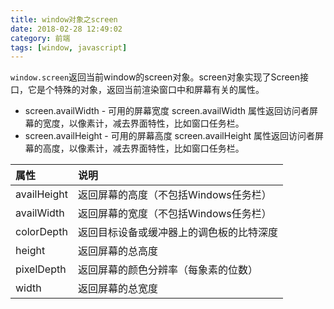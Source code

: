 ```yaml
---
title: window对象之screen
date: 2018-02-28 12:49:02
category: 前端
tags: [window, javascript]
---
```

`window.screen`返回当前window的screen对象。screen对象实现了Screen接口，它是个特殊的对象，返回当前渲染窗口中和屏幕有关的属性。
<!-- more -->
- screen.availWidth - 可用的屏幕宽度
screen.availWidth 属性返回访问者屏幕的宽度，以像素计，减去界面特性，比如窗口任务栏。
- screen.availHeight - 可用的屏幕高度
screen.availHeight 属性返回访问者屏幕的高度，以像素计，减去界面特性，比如窗口任务栏。

|属性|	说明|
|:---|:-------|
|availHeight |返回屏幕的高度（不包括Windows任务栏）|
|availWidth |返回屏幕的宽度（不包括Windows任务栏）|
|colorDepth |返回目标设备或缓冲器上的调色板的比特深度|
|height|返回屏幕的总高度|
|pixelDepth |返回屏幕的颜色分辨率（每象素的位数）|
|width |返回屏幕的总宽度|






